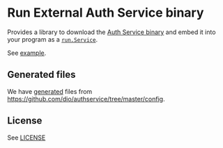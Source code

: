 # Run External Auth Service binary

Provides a library to download the [Auth Service binary](https://github.com/dio/authservice) and embed it into your
program as a [`run.Service`](https://github.com/tetratelabs/run/blob/e9a08c78c136ec3e9ff8891a0e037799d56593cb/group.go#L152).

See [example](./example/README.md).

## Generated files

We have [generated](./generated/) files from https://github.com/dio/authservice/tree/master/config.

## License

See [LICENSE](./LICENSE)
